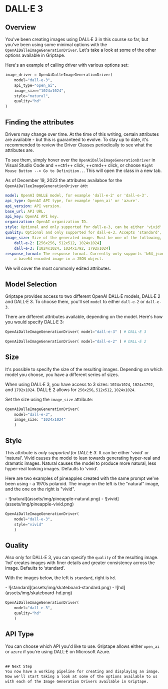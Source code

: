 # DALL·E 3

## Overview
You've been creating images using DALL·E 3 in this course so far, but you've been using some minimal options with the `OpenAiDalleImageGenerationDriver`. Let's take a look at some of the other options available in Griptape.

Here's an example of calling driver with various options set:

```python
image_driver = OpenAiDalleImageGenerationDriver(
    model="dall-e-3", 
    api_type="open_ai", 
    image_size="1024x1024", 
    style="natural", 
    quality="hd"
)

```
## Finding the attributes

Drivers may change over time. At the time of this writing, certain attributes are available - but this is guaranteed to evolve. To stay up to date, it's recommended to review the Driver Classes periodically to see what the attributes are.

To see them, simply hover over the `OpenAiDalleImageGenerationDriver` in Visual Studio Code and ++ctrl++ click, ++cmd++ click, or choose `Right Mouse Button --> Go to Definition..`. This will open the class in a new tab.

As of December 19, 2023 the attributes availaboe for the `OpenAiDalleeImageGenerationDriver` are:

```yaml
model: OpenAI DALLE model, for example 'dall-e-2' or 'dall-e-3'.
api_type: OpenAI API type, for example 'open_ai' or 'azure'.
api_version: API version.
base_url: API URL.
api_key: OpenAI API key.
organization: OpenAI organization ID.
style: Optional and only supported for dall-e-3, can be either 'vivid' or 'natural'.
quality: Optional and only supported for dall-e-3. Accepts 'standard', 'hd'.
image_size: Size of the generated image. Must be one of the following, depending on the requested model:
    dall-e-2: [256x256, 512x512, 1024x1024]
    dall-e-3: [1024x1024, 1024x1792, 1792x1024]
response_format: The response format. Currently only supports 'b64_json' which will return
    a base64 encoded image in a JSON object.

```

We will cover the most commonly edited attributes.

## Model Selection

Griptape provides access to two different OpenAI DALL·E models, DALL·E 2 and DALL·E 3. To choose them, you'll set `model` to either `dall-e-2` or `dall-e-3`.

There are different attributes available, depending on the model. Here's how you would specify DALL·E 3:

```python
OpenAiDalleImageGenerationDriver( model="dall-e-3" ) # DALL·E 3
```
```python
OpenAiDalleImageGenerationDriver( model="dall-e-2" ) # DALL·E 2
```

## Size

It's possible to specify the size of the resulting images. Depending on which model you choose, you have a different series of sizes.

When using DALL·E 3, you have access to 3 sizes: `1024x1024`, `1024x1792`, and `1792x1024`. DALL·E 2 allows for `256x256`, `512x512`, `1024x1024`.

Set the size using the `image_size` attribute:

```python
OpenAiDalleImageGenerationDriver( 
    model="dall-e-3",
    image_size: "1024x1024" 
    ) 
```

## Style

This attribute is _only supported for DALL·E 3_. It can be either 'vivid' or 'natural'. Vivid causes the model to lean towards generating hyper-real and dramatic images. Natural causes the model to produce more natural, less hyper-real looking images. Defaults to ‘vivid’. 

Here are two examples of pineapples created with the same prompt we've been using - a 1970s polaroid. The image on the left is the "natural" image, and the one on the right is "vivid".

<div class="grid-gallery" markdown>
- ![natural](assets/img/pineapple-natural.png)
- ![vivid](assets/img/pineapple-vivid.png)

</div>

```python
OpenAiDalleImageGenerationDriver( 
    model="dall-e-3",
    style="vivid"
    ) 
```

## Quality

Also only for DALL·E 3, you can specify the `quality` of the resulting image. ‘hd’ creates images with finer details and greater consistency across the image. Defaults to ‘standard’.

With the images below, the left is `standard`, right is `hd`.

<div class="grid-gallery" markdown>
- ![standard](assets/img/skateboard-standard.png)
- ![hd](assets/img/skateboard-hd.png)

</div>

```python
OpenAiDalleImageGenerationDriver( 
    model="dall-e-3",
    quality="hd"
    ) 
```


## API Type

You can choose which API you'd like to use. Griptape allows either `open_ai` or `azure` if you're using DALL·E on Microsoft Azure.


```

## Next Step
You now have a working pipeline for creating and displaying an image. Now we'll start taking a look at some of the options available to us with each of the Image Generation Drivers available in Griptape. 